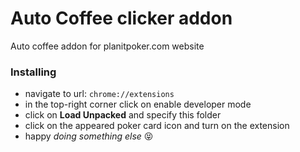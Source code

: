 # Auto Coffee clicker addon
Auto coffee addon for planitpoker.com website

### Installing
- navigate to url: `chrome://extensions`
- in the top-right corner click on enable developer mode
- click on **Load Unpacked** and specify this folder
- click on the appeared poker card icon and turn on the extension
- happy *doing something else* 😝
